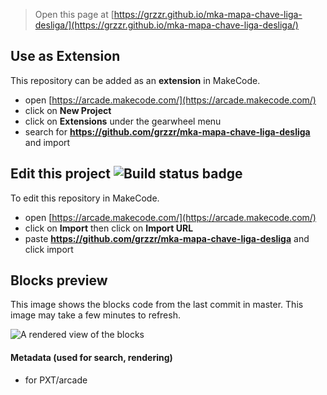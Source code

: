  


> Open this page at [https://grzzr.github.io/mka-mapa-chave-liga-desliga/](https://grzzr.github.io/mka-mapa-chave-liga-desliga/)

## Use as Extension

This repository can be added as an **extension** in MakeCode.

* open [https://arcade.makecode.com/](https://arcade.makecode.com/)
* click on **New Project**
* click on **Extensions** under the gearwheel menu
* search for **https://github.com/grzzr/mka-mapa-chave-liga-desliga** and import

## Edit this project ![Build status badge](https://github.com/grzzr/mka-mapa-chave-liga-desliga/workflows/MakeCode/badge.svg)

To edit this repository in MakeCode.

* open [https://arcade.makecode.com/](https://arcade.makecode.com/)
* click on **Import** then click on **Import URL**
* paste **https://github.com/grzzr/mka-mapa-chave-liga-desliga** and click import

## Blocks preview

This image shows the blocks code from the last commit in master.
This image may take a few minutes to refresh.

![A rendered view of the blocks](https://github.com/grzzr/mka-mapa-chave-liga-desliga/raw/master/.github/makecode/blocks.png)

#### Metadata (used for search, rendering)

* for PXT/arcade
<script src="https://makecode.com/gh-pages-embed.js"></script><script>makeCodeRender("{{ site.makecode.home_url }}", "{{ site.github.owner_name }}/{{ site.github.repository_name }}");</script>
